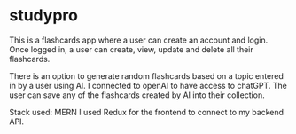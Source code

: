 # studypro

This is a flashcards app where a user can create an account and login. Once logged in, a user can create, view, update and delete all their flashcards. 

There is an option to generate random flashcards based on a topic entered in by a user using AI. I connected to openAI to have access to chatGPT.
The user can save any of the flashcards created by AI into their collection.

Stack used: MERN
I used Redux for the frontend to connect to my backend API.

